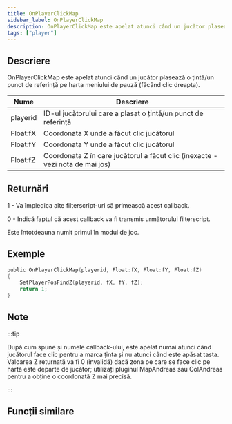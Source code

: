 ```yaml
---
title: OnPlayerClickMap
sidebar_label: OnPlayerClickMap
description: OnPlayerClickMap este apelat atunci când un jucător plasează o țintă/un punct de referință pe harta meniului de pauză (făcând clic dreapta).
tags: ["player"]
---
```


## Descriere

OnPlayerClickMap este apelat atunci când un jucător plasează o țintă/un punct de referință pe harta meniului de pauză (făcând clic dreapta).

| Nume     | Descriere                                                                     |
| -------- | ----------------------------------------------------------------------------- |
| playerid | ID-ul jucătorului care a plasat o țintă/un punct de referință                 |
| Float:fX | Coordonata X unde a făcut clic jucătorul                                      |
| Float:fY | Coordonata Y unde a făcut clic jucătorul                                      |
| Float:fZ | Coordonata Z în care jucătorul a făcut clic (inexacte - vezi nota de mai jos) |

## Returnări

1 - Va împiedica alte filterscript-uri să primească acest callback.

0 - Indică faptul că acest callback va fi transmis următorului filterscript.

Este întotdeauna numit primul în modul de joc.

## Exemple

```c
public OnPlayerClickMap(playerid, Float:fX, Float:fY, Float:fZ)
{
    SetPlayerPosFindZ(playerid, fX, fY, fZ);
    return 1;
}
```

## Note

:::tip

După cum spune și numele callback-ului, este apelat numai atunci când jucătorul face clic pentru a marca ținta și nu atunci când este apăsat tasta. Valoarea Z returnată va fi 0 (invalidă) dacă zona pe care se face clic pe hartă este departe de jucător; utilizați pluginul MapAndreas sau ColAndreas pentru a obține o coordonată Z mai precisă.

:::

## Funcții similare